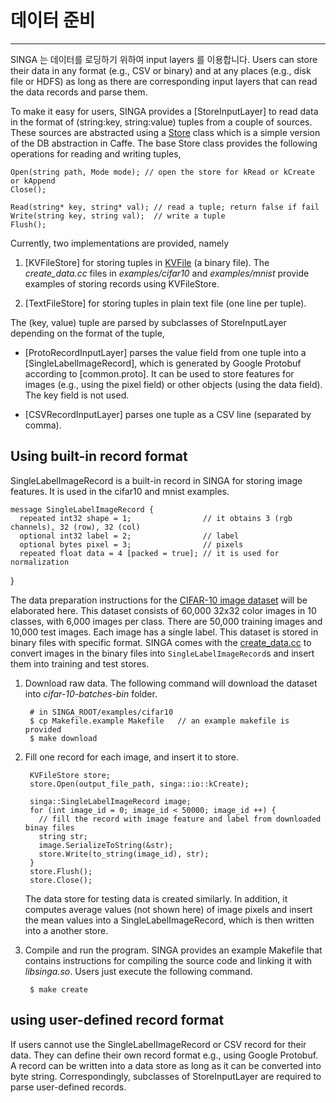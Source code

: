 # 데이터 준비

---

SINGA 는 데이터를 로딩하기 위하여 input layers 를 이용합니다.
Users can store their data in any format (e.g., CSV or binary) and at any places
(e.g., disk file or HDFS) as long as there are corresponding input layers that
can read the data records and parse them.

To make it easy for users, SINGA provides a [StoreInputLayer] to read data
in the format of (string:key, string:value) tuples from a couple of sources.
These sources are abstracted using a [Store]() class which is a simple version of
the DB abstraction in Caffe. The base Store class provides the following operations
for reading and writing tuples,

    Open(string path, Mode mode); // open the store for kRead or kCreate or kAppend
    Close();

    Read(string* key, string* val); // read a tuple; return false if fail
    Write(string key, string val);  // write a tuple
    Flush();

Currently, two implementations are provided, namely

1. [KVFileStore] for storing tuples in [KVFile]() (a binary file).
The *create_data.cc* files in *examples/cifar10* and *examples/mnist* provide
examples of storing records using KVFileStore.

2. [TextFileStore] for storing tuples in plain text file (one line per tuple).

The (key, value) tuple are parsed by subclasses of StoreInputLayer depending on the
format of the tuple,

* [ProtoRecordInputLayer] parses the value field from one
tuple into a [SingleLabelImageRecord], which is generated by Google Protobuf according
to [common.proto]. It can be used to store features for images (e.g., using the pixel field)
or other objects (using the data field). The key field is not used.

* [CSVRecordInputLayer] parses one tuple as a CSV line (separated by comma).


## Using built-in record format

SingleLabelImageRecord is a built-in record in SINGA for storing image features.
It is used in the cifar10 and mnist examples.

    message SingleLabelImageRecord {
      repeated int32 shape = 1;                // it obtains 3 (rgb channels), 32 (row), 32 (col)
      optional int32 label = 2;                // label
      optional bytes pixel = 3;                // pixels
      repeated float data = 4 [packed = true]; // it is used for normalization
   }

The data preparation instructions for the [CIFAR-10 image dataset](http://www.cs.toronto.edu/~kriz/cifar.html)
will be elaborated here. This dataset consists of 60,000 32x32 color images in 10 classes, with 6,000 images per class.
There are 50,000 training images and 10,000 test images.
Each image has a single label. This dataset is stored in binary files with specific format.
SINGA comes with the [create_data.cc](https://github.com/apache/incubator-singa/blob/master/examples/cifar10/create_data.cc)
to convert images in the binary files into `SingleLabelImageRecord`s and insert them into training and test stores.

1. Download raw data. The following command will download the dataset into *cifar-10-batches-bin* folder.

        # in SINGA_ROOT/examples/cifar10
        $ cp Makefile.example Makefile   // an example makefile is provided
        $ make download

2. Fill one record for each image, and insert it to store.

        KVFileStore store;
        store.Open(output_file_path, singa::io::kCreate);

        singa::SingleLabelImageRecord image;
        for (int image_id = 0; image_id < 50000; image_id ++) {
          // fill the record with image feature and label from downloaded binay files
          string str;
          image.SerializeToString(&str);
          store.Write(to_string(image_id), str);
        }
        store.Flush();
        store.Close();

    The data store for testing data is created similarly.
    In addition, it computes average values (not shown here) of image pixels and
    insert the mean values into a SingleLabelImageRecord, which is then written
    into a another store.

3. Compile and run the program. SINGA provides an example Makefile that contains instructions
    for compiling the source code and linking it with *libsinga.so*. Users just execute the following command.

        $ make create

## using user-defined record format

If users cannot use the SingleLabelImageRecord or CSV record for their data.
They can define their own record format e.g., using Google Protobuf.
A record can be written into a data store as long as it can be converted
into byte string. Correspondingly, subclasses of StoreInputLayer are required to
parse user-defined records.
